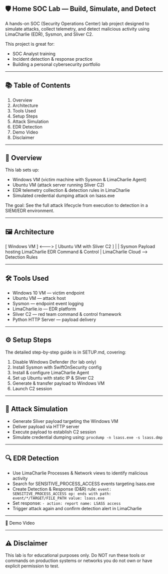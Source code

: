 ## 🛡 Home SOC Lab — Build, Simulate, and Detect
A hands-on SOC (Security Operations Center) lab project designed to simulate attacks, collect telemetry, and detect malicious activity using LimaCharlie (EDR), Sysmon, and Sliver C2.

This project is great for:

 - SOC Analyst training
 - Incident detection & response practice
 - Building a personal cybersecurity portfolio

 ---
 
## 📚 Table of Contents
1. Overview
2. Architecture
3. Tools Used
4. Setup Steps
5. Attack Simulation
6. EDR Detection
7. Demo Video
8. Disclaimer

---

## 📌 Overview
This lab sets up:

 - Windows VM (victim machine with Sysmon & LimaCharlie Agent)
 - Ubuntu VM (attack server running Sliver C2)
 - EDR telemetry collection & detection rules in LimaCharlie
 - Simulated credential dumping attack on lsass.exe

The goal: See the full attack lifecycle from execution to detection in a SIEM/EDR environment.

---

## 🖼 Architecture

[ Windows VM ]  <--->  [ Ubuntu VM with Sliver C2 ]
       |                        |
    Sysmon                Payload hosting
  LimaCharlie EDR         Command & Control
       |
   LimaCharlie Cloud  -->  Detection Rules

---

## 🛠 Tools Used
 - Windows 10 VM — victim endpoint
 - Ubuntu VM — attack host
 - Sysmon — endpoint event logging
 - LimaCharlie.io — EDR platform
 - Sliver C2 — red team command & control framework
 - Python HTTP Server — payload delivery

---

## ⚙ Setup Steps
The detailed step-by-step guide is in SETUP.md, covering:
1. Disable Windows Defender (for lab only)
2. Install Sysmon with SwiftOnSecurity config
3. Install & configure LimaCharlie Agent
4. Set up Ubuntu with static IP & Sliver C2
5. Generate & transfer payload to Windows VM
6. Launch C2 session

---

## 🎯 Attack Simulation
 - Generate Sliver payload targeting the Windows VM
 - Deliver payload via HTTP server
 - Execute payload to establish C2 session
 - Simulate credential dumping using:
  `procdump -n lsass.exe -s lsass.dmp`

---

## 🔍 EDR Detection
- Use LimaCharlie Processes & Network views to identify malicious activity
- Search for SENSITIVE_PROCESS_ACCESS events targeting lsass.exe
- Create Detection & Response (D&R) rule:
  `event: SENSITIVE_PROCESS_ACCESS
op: ends with
path: event/*/TARGET/FILE_PATH
value: lsass.exe`
 - Set response:
   `- action: report
  name: LSASS access
`
- Trigger attack again and confirm detection alert in LimaCharlie

---

🎥 Demo Video

---

## ⚠ Disclaimer
This lab is for educational purposes only.
Do NOT run these tools or commands on production systems or networks you do not own or have explicit permission to test.
